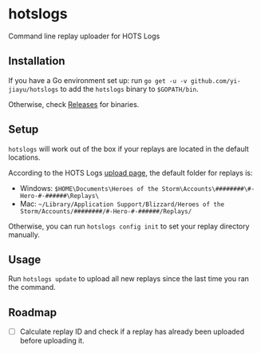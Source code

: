 # hotslogs
Command line replay uploader for HOTS Logs

## Installation
If you have a Go environment set up: run `go get -u -v github.com/yi-jiayu/hotslogs` to add the `hotslogs` binary to `$GOPATH/bin`.

Otherwise, check [Releases](https://github.com/yi-jiayu/hotslogs/releases) for binaries.

## Setup
`hotslogs` will work out of the box if your replays are located in the default locations. 

According to the HOTS Logs [upload page](https://www.hotslogs.com/Account/Upload), the default folder for replays is:
- Windows: `$HOME\Documents\Heroes of the Storm\Accounts\########\#-Hero-#-######\Replays\`
- Mac: `~/Library/Application Support/Blizzard/Heroes of the Storm/Accounts/########/#-Hero-#-######/Replays/`

Otherwise, you can run `hotslogs config init` to set your replay directory manually.

## Usage
Run `hotslogs update` to upload all new replays since the last time you ran the command.

## Roadmap
- [ ] Calculate replay ID and check if a replay has already been uploaded before uploading it.
